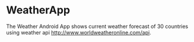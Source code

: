 # WeatherApp
The Weather Android App shows current weather forecast of 30 countries using weather api http://www.worldweatheronline.com/api. 


